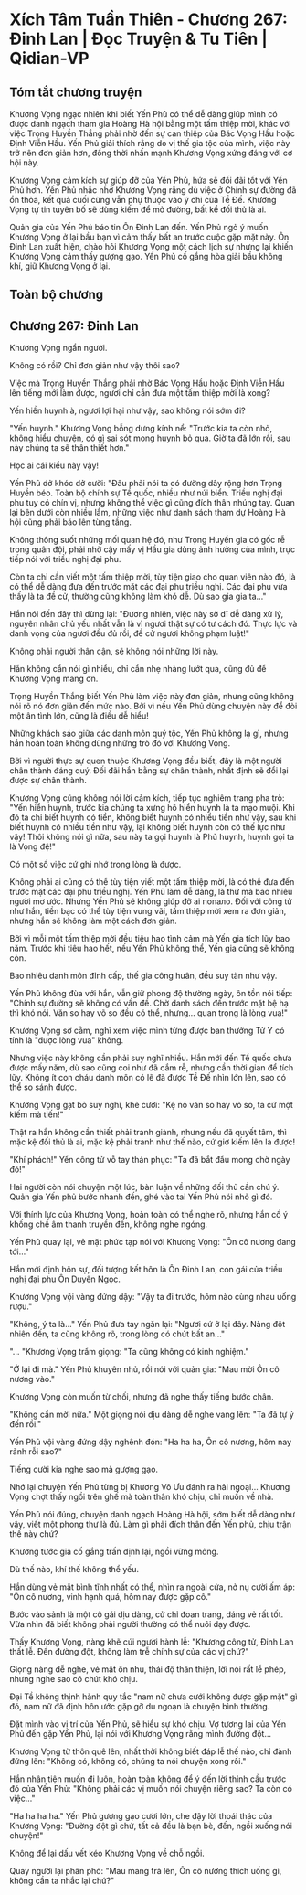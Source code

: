 # Xích Tâm Tuần Thiên - Chương 267: Đinh Lan | Đọc Truyện & Tu Tiên | Qidian-VP



## Tóm tắt chương truyện

Khương Vọng ngạc nhiên khi biết Yến Phủ có thể dễ dàng giúp mình có được danh ngạch tham gia Hoàng Hà hội bằng một tấm thiệp mời, khác với việc Trọng Huyền Thắng phải nhờ đến sự can thiệp của Bác Vọng Hầu hoặc Định Viễn Hầu. Yến Phủ giải thích rằng do vị thế gia tộc của mình, việc này trở nên đơn giản hơn, đồng thời nhấn mạnh Khương Vọng xứng đáng với cơ hội này.

Khương Vọng cảm kích sự giúp đỡ của Yến Phủ, hứa sẽ đối đãi tốt với Yến Phủ hơn. Yến Phủ nhắc nhở Khương Vọng rằng dù việc ở Chính sự đường đã ổn thỏa, kết quả cuối cùng vẫn phụ thuộc vào ý chỉ của Tề Đế. Khương Vọng tự tin tuyên bố sẽ dùng kiếm để mở đường, bất kể đối thủ là ai.

Quản gia của Yến Phủ báo tin Ôn Đinh Lan đến. Yến Phủ ngỏ ý muốn Khương Vọng ở lại bầu bạn vì cảm thấy bất an trước cuộc gặp mặt này. Ôn Đinh Lan xuất hiện, chào hỏi Khương Vọng một cách lịch sự nhưng lại khiến Khương Vọng cảm thấy gượng gạo. Yến Phủ cố gắng hòa giải bầu không khí, giữ Khương Vọng ở lại.


## Toàn bộ chương

## Chương 267: Đinh Lan

Khương Vọng ngẩn người.

Không có rồi? Chỉ đơn giản như vậy thôi sao?

Việc mà Trọng Huyền Thắng phải nhờ Bác Vọng Hầu hoặc Định Viễn Hầu lên tiếng mới làm được, ngươi chỉ cần đưa một tấm thiệp mời là xong?

Yến hiền huynh à, ngươi lợi hại như vậy, sao không nói sớm đi?

"Yến huynh." Khương Vọng bỗng dưng kính nể: "Trước kia ta còn nhỏ, không hiểu chuyện, có gì sai sót mong huynh bỏ qua. Giờ ta đã lớn rồi, sau này chúng ta sẽ thân thiết hơn."

Học ai cái kiểu này vậy!

Yến Phủ dở khóc dở cười: "Đâu phải nói ta có đường dây rộng hơn Trọng Huyền béo. Toàn bộ chính sự Tề quốc, nhiều như núi biển. Triều nghị đại phu tuy có chín vị, nhưng không thể việc gì cũng đích thân nhúng tay. Quan lại bên dưới còn nhiều lắm, những việc như danh sách tham dự Hoàng Hà hội cũng phải báo lên từng tầng.

Không thông suốt những mối quan hệ đó, như Trọng Huyền gia có gốc rễ trong quân đội, phải nhờ cậy mấy vị Hầu gia dùng ảnh hưởng của mình, trực tiếp nói với triều nghị đại phu.

Còn ta chỉ cần viết một tấm thiệp mời, tùy tiện giao cho quan viên nào đó, là có thể dễ dàng đưa đến trước mặt các đại phu triều nghị. Các đại phu vừa thấy là ta đề cử, thường cũng không làm khó dễ. Dù sao gia gia ta..."

Hắn nói đến đây thì dừng lại: "Đương nhiên, việc này sở dĩ dễ dàng xử lý, nguyên nhân chủ yếu nhất vẫn là vì ngươi thật sự có tư cách đó. Thực lực và danh vọng của ngươi đều đủ rồi, đề cử ngươi không phạm luật!"

Không phải người thân cận, sẽ không nói những lời này.

Hắn không cần nói gì nhiều, chỉ cần nhẹ nhàng lướt qua, cũng đủ để Khương Vọng mang ơn.

Trọng Huyền Thắng biết Yến Phủ làm việc này đơn giản, nhưng cũng không nói rõ nó đơn giản đến mức nào. Bởi vì nếu Yến Phủ dùng chuyện này để đòi một ân tình lớn, cũng là điều dễ hiểu!

Những khách sáo giữa các danh môn quý tộc, Yến Phủ không lạ gì, nhưng hắn hoàn toàn không dùng những trò đó với Khương Vọng.

Bởi vì người thực sự quen thuộc Khương Vọng đều biết, đây là một người chân thành đáng quý. Đối đãi hắn bằng sự chân thành, nhất định sẽ đổi lại được sự chân thành.

Khương Vọng cũng không nói lời cảm kích, tiếp tục nghiêm trang pha trò: "Yến hiền huynh, trước kia chúng ta xưng hô hiền huynh là ta mạo muội. Khi đó ta chỉ biết huynh có tiền, không biết huynh có nhiều tiền như vậy, sau khi biết huynh có nhiều tiền như vậy, lại không biết huynh còn có thế lực như vậy! Thôi không nói gì nữa, sau này ta gọi huynh là Phủ huynh, huynh gọi ta là Vọng đệ!"

Có một số việc cứ ghi nhớ trong lòng là được.

Không phải ai cũng có thể tùy tiện viết một tấm thiệp mời, là có thể đưa đến trước mặt các đại phu triều nghị. Yến Phủ làm dễ dàng, là thứ mà bao nhiêu người mơ ước. Nhưng Yến Phủ sẽ không giúp đỡ ai попало. Đối với công tử như hắn, tiền bạc có thể tùy tiện vung vãi, tấm thiệp mời xem ra đơn giản, nhưng hắn sẽ không làm một cách đơn giản.

Bởi vì mỗi một tấm thiệp mời đều tiêu hao tình cảm mà Yến gia tích lũy bao năm. Trước khi tiêu hao hết, nếu Yến Phủ không thể, Yến gia cũng sẽ không còn.

Bao nhiêu danh môn đỉnh cấp, thế gia công huân, đều suy tàn như vậy.

Yến Phủ không đùa với hắn, vẫn giữ phong độ thường ngày, ôn tồn nói tiếp: "Chính sự đường sẽ không có vấn đề. Chờ danh sách đến trước mặt bệ hạ thì khó nói. Văn so hay võ so đều có thể, nhưng... quan trọng là lòng vua!"

Khương Vọng sờ cằm, nghĩ xem việc mình từng được ban thưởng Tử Y có tính là "được lòng vua" không.

Nhưng việc này không cần phải suy nghĩ nhiều. Hắn mới đến Tề quốc chưa được mấy năm, dù sao cũng coi như đã cắm rễ, nhưng cần thời gian để tích lũy. Không ít con cháu danh môn có lẽ đã được Tề Đế nhìn lớn lên, sao có thể so sánh được.

Khương Vọng gạt bỏ suy nghĩ, khẽ cười: "Kệ nó văn so hay võ so, ta cứ một kiếm mà tiến!"

Thật ra hắn không cần thiết phải tranh giành, nhưng nếu đã quyết tâm, thì mặc kệ đối thủ là ai, mặc kệ phải tranh như thế nào, cứ giơ kiếm lên là được!

"Khí phách!" Yến công tử vỗ tay thán phục: "Ta đã bắt đầu mong chờ ngày đó!"

Hai người còn nói chuyện một lúc, bàn luận về những đối thủ cần chú ý. Quản gia Yến phủ bước nhanh đến, ghé vào tai Yến Phủ nói nhỏ gì đó.

Với thính lực của Khương Vọng, hoàn toàn có thể nghe rõ, nhưng hắn cố ý khống chế âm thanh truyền đến, không nghe ngóng.

Yến Phủ quay lại, vẻ mặt phức tạp nói với Khương Vọng: "Ôn cô nương đang tới..."

Hắn mới định hôn sự, đối tượng kết hôn là Ôn Đinh Lan, con gái của triều nghị đại phu Ôn Duyên Ngọc.

Khương Vọng vội vàng đứng dậy: "Vậy ta đi trước, hôm nào cùng nhau uống rượu."

"Không, ý ta là..." Yến Phủ đưa tay ngăn lại: "Ngươi cứ ở lại đây. Nàng đột nhiên đến, ta cũng không rõ, trong lòng có chút bất an..."

"... "Khương Vọng trầm giọng: "Ta cũng không có kinh nghiệm."

"Ở lại đi mà." Yến Phủ khuyên nhủ, rồi nói với quản gia: "Mau mời Ôn cô nương vào."

Khương Vọng còn muốn từ chối, nhưng đã nghe thấy tiếng bước chân.

"Không cần mời nữa." Một giọng nói dịu dàng dễ nghe vang lên: "Ta đã tự ý đến rồi."

Yến Phủ vội vàng đứng dậy nghênh đón: "Ha ha ha, Ôn cô nương, hôm nay rảnh rỗi sao?"

Tiếng cười kia nghe sao mà gượng gạo.

Nhớ lại chuyện Yến Phủ từng bị Khương Vô Ưu đánh ra hải ngoại... Khương Vọng chợt thấy ngồi trên ghế mà toàn thân khó chịu, chỉ muốn về nhà.

Yến Phủ nói đúng, chuyện danh ngạch Hoàng Hà hội, sớm biết dễ dàng như vậy, viết một phong thư là đủ. Làm gì phải đích thân đến Yến phủ, chịu trận thế này chứ?

Khương tước gia cố gắng trấn định lại, ngồi vững mông.

Dù thế nào, khí thế không thể yếu.

Hắn dùng vẻ mặt bình tĩnh nhất có thể, nhìn ra ngoài cửa, nở nụ cười ấm áp: "Ôn cô nương, vinh hạnh quá, hôm nay được gặp cô."

Bước vào sảnh là một cô gái dịu dàng, cử chỉ đoan trang, dáng vẻ rất tốt. Vừa nhìn đã biết không phải người thường có thể nuôi dạy được.

Thấy Khương Vọng, nàng khẽ cúi người hành lễ: "Khương công tử, Đinh Lan thất lễ. Đến đường đột, không làm trễ chính sự của các vị chứ?"

Giọng nàng dễ nghe, vẻ mặt ôn nhu, thái độ thân thiện, lời nói rất lễ phép, nhưng nghe sao có chút khó chịu.

Đại Tề không thịnh hành quy tắc "nam nữ chưa cưới không được gặp mặt" gì đó, nam nữ đã định hôn ước gặp gỡ du ngoạn là chuyện bình thường.

Đặt mình vào vị trí của Yến Phủ, sẽ hiểu sự khó chịu. Vợ tương lai của Yến Phủ đến gặp Yến Phủ, lại nói với Khương Vọng rằng mình đường đột...

Khương Vọng từ thôn quê lên, nhất thời không biết đáp lễ thế nào, chỉ đành đứng lên: "Không có, không có, chúng ta nói chuyện xong rồi."

Hắn nhân tiện muốn đi luôn, hoàn toàn không để ý đến lời thỉnh cầu trước đó của Yến Phủ: "Không phải các vị muốn nói chuyện riêng sao? Ta còn có việc..."

"Ha ha ha ha." Yến Phủ gượng gạo cười lớn, che đậy lời thoái thác của Khương Vọng: "Đường đột gì chứ, tất cả đều là bạn bè, đến, ngồi xuống nói chuyện!"

Không để lại dấu vết kéo Khương Vọng về chỗ ngồi.

Quay người lại phân phó: "Mau mang trà lên, Ôn cô nương thích uống gì, không cần ta nhắc lại chứ?"